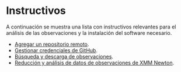 # Instructivos 

A continuación se muestra una lista con instructivos relevantes para el análisis de las observaciones y la instalación del software necesario.

- [Agregar un repositorio remoto](add_remote.md).
- [Gestionar credenciales de GitHub](git_credentials.md).
- [Búsqueda y descarga de observaciones](observaciones.md).
- [Reducción y análisis de datos de observaciones de XMM Newton](reduccion_y_productos.md).
